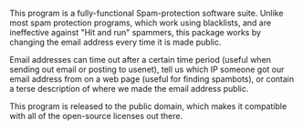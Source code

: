 This program is a fully-functional Spam-protection software suite. Unlike
most spam protection programs, which work using blacklists, and are
ineffective against "Hit and run" spammers, this package works by
changing the email address every time it is made public.

Email addresses can time out after a certain time period (useful when
sending out email or posting to usenet), tell us which IP someone got
our email address from on a web page (useful for finding spambots),
or contain a terse description of where we made the email address public.

This program is released to the public domain, which makes it compatible
with all of the open-source licenses out there.

